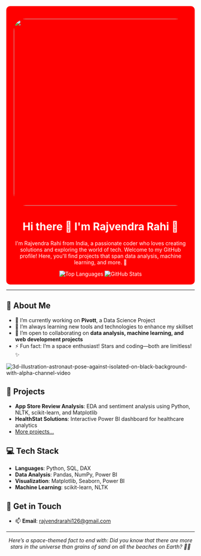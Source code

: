 


<div align="center" style="background-color:red; padding: 20px; border-radius: 10px; color: #ffffff;">
  
  
  <p align="center">
    <img src="https://media.tenor.com/QZIOWXld-s0AAAAM/pretty-sky.gif" style="border-radius: 2rem;" height="500" width="1000"/>
  </p>
  <h1>Hi there 👋 I'm Rajvendra Rahi 🚀</h1>

  <p>I'm Rajvendra Rahi from India, a passionate coder who loves creating solutions and exploring the world of tech. Welcome to my GitHub profile! Here, you'll find projects that span data analysis, machine learning, and more. 🌌</p>
  
  <img src="https://github-readme-stats.vercel.app/api/top-langs/?username=rodyrahi&layout=compact&theme=radical" alt="Top Languages" />
  <img src="https://github-readme-stats.vercel.app/api?username=rodyrahi&show_icons=true&theme=radical" alt="GitHub Stats" />

</div>


---

## 🚀 About Me
- 🔭 I’m currently working on **Pivott**, a Data Science Project
- 🌱 I’m always learning new tools and technologies to enhance my skillset
- 👯 I’m open to collaborating on **data analysis, machine learning, and web development projects**
- ⚡ Fun fact: I’m a space enthusiast! Stars and coding—both are limitless! ✨

![3d-illustration-astronaut-pose-against-isolated-on-black-background-with-alpha-channel-video](https://github.com/user-attachments/assets/4b2a24b4-16c2-4de7-8c00-e04386d1cdfe)

## 🌌 Projects
- **App Store Review Analysis**: EDA and sentiment analysis using Python, NLTK, scikit-learn, and Matplotlib
- **HealthStat Solutions**: Interactive Power BI dashboard for healthcare analytics
- [More projects...](https://github.com/rodyrahi?tab=repositories)

## 💻 Tech Stack
- **Languages**: Python, SQL, DAX
- **Data Analysis**: Pandas, NumPy, Power BI
- **Visualization**: Matplotlib, Seaborn, Power BI
- **Machine Learning**: scikit-learn, NLTK

## 🌠 Get in Touch
- 📫 **Email**: [rajvendrarahi126@gmail.com](mailto:rajvendrarahi126@gmail.com)


---

<div align="center">
  <em>Here’s a space-themed fact to end with: Did you know that there are more stars in the universe than grains of sand on all the beaches on Earth? 🌌✨</em>
</div>

